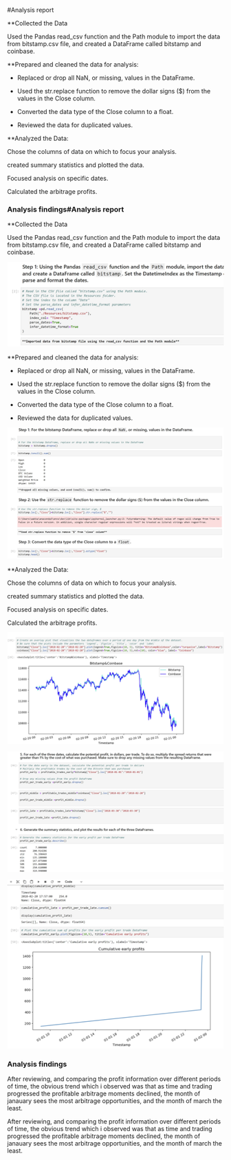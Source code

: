 #Analysis report

**Collected the Data

Used the Pandas read_csv function and the Path module to import the data from bitstamp.csv file, and created a DataFrame called bitstamp and coinbase.



**Prepared and cleaned the data for analysis:

- Replaced or drop all NaN, or missing, values in the DataFrame.

- Used the str.replace function to remove the dollar signs ($) from the values in the Close column.

- Converted the data type of the Close column to a float.

- Reviewed the data for duplicated values.



**Analyzed the Data:

Chose the columns of data on which to focus your analysis.

created summary statistics and plotted the data.

Focused analysis on specific dates.

Calculated the arbitrage profits.




### Analysis findings#Analysis report

**Collected the Data

Used the Pandas read_csv function and the Path module to import the data from bitstamp.csv file, and created a DataFrame called bitstamp and coinbase.

![read csv data](https://github.com/MxP05/Challenge3/blob/main/Starter_Code/step1.jpg?raw=true)



**Prepared and cleaned the data for analysis:

- Replaced or drop all NaN, or missing, values in the DataFrame.

- Used the str.replace function to remove the dollar signs ($) from the values in the Close column.

- Converted the data type of the Close column to a float.

- Reviewed the data for duplicated values.

![cleaned and prepared data for analysis](https://github.com/MxP05/Challenge3/blob/main/Starter_Code/step2.jpg?raw=true)

**Analyzed the Data:

Chose the columns of data on which to focus your analysis.

created summary statistics and plotted the data.

Focused analysis on specific dates.

Calculated the arbitrage profits.

![Spread visualization](https://github.com/MxP05/Challenge3/blob/main/Starter_Code/step3.jpg?raw=true)

![graphed spread](https://github.com/MxP05/Challenge3/blob/main/Starter_Code/step4.jpg?raw=true)

![Cumulative profit graphed](https://github.com/MxP05/Challenge3/blob/main/Starter_Code/step5.jpg?raw=true)


### Analysis findings

 After reviewing, and comparing the profit information over different periods of time, the obvious trend which i observed was that as time and trading progressed the profitable arbitrage moments declined, the month of janauary sees the most arbitrage opportunities, and the month of march the least.

 After reviewing, and comparing the profit information over different periods of time, the obvious trend which i observed was that as time and trading progressed the profitable arbitrage moments declined, the month of janauary sees the most arbitrage opportunities, and the month of march the least.